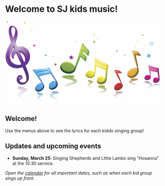 Welcome to SJ kids music!
==================

<img src=music.jpg width=1000>

Welcome!
--------
Use the menus above to see the lyrics for each kiddo singing group!

Updates and upcoming events
--------

* **Sunday, March 25**: Singing Shepherds and Little Lambs sing "Hosanna" at the 10:30 service.

*Open the [calendar](calendar.md) for all important dates, such as when each kid group sings up front.*

